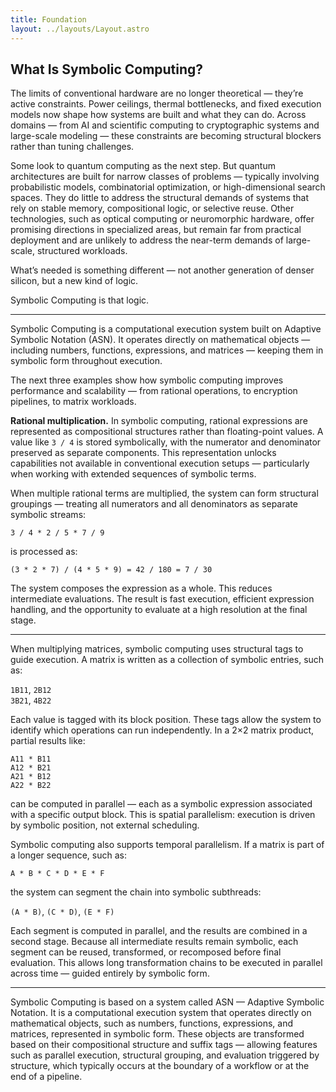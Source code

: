 ```yaml
---
title: Foundation
layout: ../layouts/Layout.astro
---
```


## What Is Symbolic Computing?

The limits of conventional hardware are no longer theoretical — they’re active constraints. Power ceilings, thermal bottlenecks, and fixed execution models now shape how systems are built and what they can do. Across domains — from AI and scientific computing to cryptographic systems and large-scale modeling — these constraints are becoming structural blockers rather than tuning challenges.

Some look to quantum computing as the next step. But quantum architectures are built for narrow classes of problems — typically involving probabilistic models, combinatorial optimization, or high-dimensional search spaces. They do little to address the structural demands of systems that rely on stable memory, compositional logic, or selective reuse. Other technologies, such as optical computing or neuromorphic hardware, offer promising directions in specialized areas, but remain far from practical deployment and are unlikely to address the near-term demands of large-scale, structured workloads.

What’s needed is something different — not another generation of denser silicon, but a new kind of logic.  

Symbolic Computing is that logic.


---

Symbolic Computing is a computational execution system built on Adaptive Symbolic Notation (ASN). It operates directly on mathematical objects — including numbers, functions, expressions, and matrices — keeping them in symbolic form throughout execution.

The next three examples show how symbolic computing improves performance and scalability — from rational operations, to encryption pipelines, to matrix workloads.

**Rational multiplication.** In symbolic computing, rational expressions are represented as compositional structures rather than floating-point values. A value like `3 / 4` is stored symbolically, with the numerator and denominator preserved as separate components. This representation unlocks capabilities not available in conventional execution setups — particularly when working with extended sequences of symbolic terms.

When multiple rational terms are multiplied, the system can form structural groupings — treating all numerators and all denominators as separate symbolic streams:

`3 / 4 * 2 / 5 * 7 / 9`

is processed as:

`(3 * 2 * 7) / (4 * 5 * 9) = 42 / 180 = 7 / 30`

The system composes the expression as a whole. This reduces intermediate evaluations. The result is fast execution, efficient expression handling, and the opportunity to evaluate at a high resolution at the final stage.

---

When multiplying matrices, symbolic computing uses structural tags to guide execution. A matrix is written as a collection of symbolic entries, such as:

`1B11`, `2B12`  
`3B21`, `4B22`

Each value is tagged with its block position. These tags allow the system to identify which operations can run independently. In a 2×2 matrix product, partial results like:

`A11 * B11`  
`A12 * B21`  
`A21 * B12`  
`A22 * B22`

can be computed in parallel — each as a symbolic expression associated with a specific output block. This is spatial parallelism: execution is driven by symbolic position, not external scheduling.

Symbolic computing also supports temporal parallelism. If a matrix is part of a longer sequence, such as:

`A * B * C * D * E * F`

the system can segment the chain into symbolic subthreads:

`(A * B)`, `(C * D)`, `(E * F)`

Each segment is computed in parallel, and the results are combined in a second stage. Because all intermediate results remain symbolic, each segment can be reused, transformed, or recomposed before final evaluation. This allows long transformation chains to be executed in parallel across time — guided entirely by symbolic form.

---

Symbolic Computing is based on a system called ASN — Adaptive Symbolic Notation. It is a computational execution system that operates directly on mathematical objects, such as numbers, functions, expressions, and matrices, represented in symbolic form. These objects are transformed based on their compositional structure and suffix tags — allowing features such as parallel execution, structural grouping, and evaluation triggered by structure, which typically occurs at the boundary of a workflow or at the end of a pipeline.
